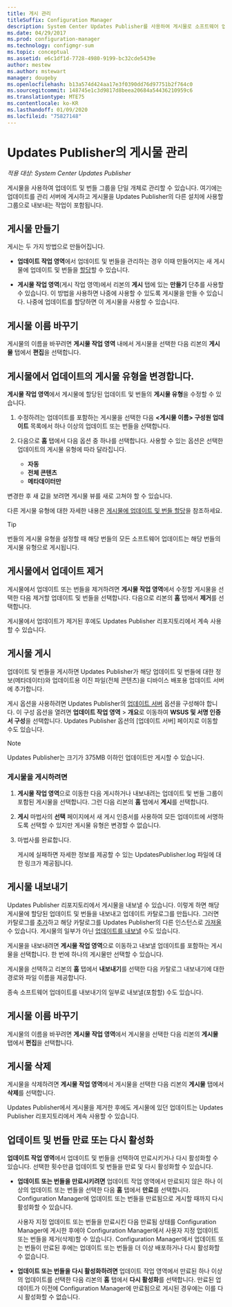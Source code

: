 ```yaml
---
title: 게시 관리
titleSuffix: Configuration Manager
description: System Center Updates Publisher를 사용하여 게시물로 소프트웨어 업데이트 그룹을 관리합니다.
ms.date: 04/29/2017
ms.prod: configuration-manager
ms.technology: configmgr-sum
ms.topic: conceptual
ms.assetid: e6c1df1d-7728-4980-9199-bc32cde5439e
author: mestew
ms.author: mstewart
manager: dougeby
ms.openlocfilehash: b13a574d424aa17e3f0390dd76d97751b2f764c0
ms.sourcegitcommit: 148745e1c3d9817d8beea20684a54436210959c6
ms.translationtype: MTE75
ms.contentlocale: ko-KR
ms.lasthandoff: 01/09/2020
ms.locfileid: "75827148"
---
```

# <a name="manage-publications-in-updates-publisher"></a>Updates Publisher의 게시물 관리

*적용 대상: System Center Updates Publisher*

게시물을 사용하여 업데이트 및 번들 그룹을 단일 개체로 관리할 수 있습니다. 여기에는 업데이트를 관리 서버에 게시하고 게시물을 Updates Publisher의 다른 설치에 사용할 그룹으로 내보내는 작업이 포함됩니다.

## <a name="create-publications"></a>게시물 만들기
게시는 두 가지 방법으로 만들어집니다.

-   **업데이트 작업 영역**에서 업데이트 및 번들을 관리하는 경우 이때 만들어지는 새 게시물에 업데이트 및 번들을 [할당](/sccm/sum/tools/manage-updates-with-updates-publisher#assign-updates-and-bundles-to-a-publication)할 수 있습니다.

-   **게시물 작업 영역**(게시 작업 영역)에서 리본의 **게시** 탭에 있는 **만들기** 단추를 사용할 수 있습니다. 이 방법을 사용하면 나중에 사용할 수 있도록 게시물을 만들 수 있습니다. 나중에 업데이트를 할당하면 이 게시물을 사용할 수 있습니다.

## <a name="rename-a-publication"></a>게시물 이름 바꾸기
게시물의 이름을 바꾸려면 **게시물 작업 영역** 내에서 게시물을 선택한 다음 리본의 **게시물** 탭에서 **편집**을 선택합니다.

## <a name="change-the-publication-type-of-updates-in-a-publication"></a>게시물에서 업데이트의 게시물 유형을 변경합니다.
**게시물 작업 영역**에서 게시물에 할당된 업데이트 및 번들의 **게시물 유형**을 수정할 수 있습니다.

1. 수정하려는 업데이트를 포함하는 게시물을 선택한 다음 **&lt;게시물 이름> 구성원 업데이트** 목록에서 하나 이상의 업데이트 또는 번들을 선택합니다.

2. 다음으로 **홈** 탭에서 다음 옵션 중 하나를 선택합니다. 사용할 수 있는 옵션은 선택한 업데이트의 게시물 유형에 따라 달라집니다.

   -   **자동**
   -   **전체 콘텐츠**
   -   **메타데이터만**

변경한 후 새 값을 보려면 게시물 뷰를 새로 고쳐야 할 수 있습니다.

다른 게시물 유형에 대한 자세한 내용은 [게시물에 업데이트 및 번들 할당](/sccm/sum/tools/manage-updates-with-updates-publisher#assign-updates-and-bundles-to-a-publication)을 참조하세요.

> [!TIP]    
> 번들의 게시물 유형을 설정할 때 해당 번들의 모든 소프트웨어 업데이트는 해당 번들의 게시물 유형으로 게시됩니다.

## <a name="remove-updates-from-a-publication"></a>게시물에서 업데이트 제거
게시물에서 업데이트 또는 번들을 제거하려면 **게시물 작업 영역**에서 수정할 게시물을 선택한 다음 제거할 업데이트 및 번들을 선택합니다. 다음으로 리본의 **홈** 탭에서 **제거**를 선택합니다.

게시물에서 업데이트가 제거된 후에도 Updates Publisher 리포지토리에서 계속 사용할 수 있습니다.

## <a name="publish-publications"></a>게시물 게시
업데이트 및 번들을 게시하면 Updates Publisher가 해당 업데이트 및 번들에 대한 정보(메타데이터)와 업데이트용 이진 파일(전체 콘텐츠)을 디바이스 배포용 업데이트 서버에 추가합니다.

게시 옵션을 사용하려면 Updates Publisher의 [업데이트 서버](/sccm/sum/tools/updates-publisher-options#update-server) 옵션을 구성해야 합니다. 이 구성 옵션을 열려면 **업데이트 작업 영역** &gt; **개요**로 이동하여 **WSUS 및 서명 인증서 구성**을 선택합니다. Updates Publisher 옵션의 [업데이트 서버] 페이지로 이동할 수도 있습니다.

> [!NOTE]   
> Updates Publisher는 크기가 375MB 이하인 업데이트만 게시할 수 있습니다.

### <a name="to-publish-a-publication"></a>게시물을 게시하려면

1. **게시물 작업 영역**으로 이동한 다음 게시하거나 내보내려는 업데이트 및 번들 그룹이 포함된 게시물을 선택합니다. 그런 다음 리본의 **홈** 탭에서 **게시**를 선택합니다.

2. **게시** 마법사의 **선택** 페이지에서 새 게시 인증서를 사용하여 모든 업데이트에 서명하도록 선택할 수 있지만 게시물 유형은 변경할 수 없습니다.

3. 마법사를 완료합니다.

   게시에 실패하면 자세한 정보를 제공할 수 있는 UpdatesPublisher.log 파일에 대한 링크가 제공됩니다.

## <a name="export-a-publication"></a>게시물 내보내기
Updates Publisher 리포지토리에서 게시물을 내보낼 수 있습니다. 이렇게 하면 해당 게시물에 할당된 업데이트 및 번들을 내보내고 업데이트 카탈로그를 만듭니다. 그러면 카탈로그를 [추가](/sccm/sum/tools/updates-publisher-catalogs#add-software-update-catalogs)하고 해당 카탈로그를 Updates Publisher의 다른 인스턴스로 [가져올](/sccm/sum/tools/updates-publisher-catalogs#import-updates) 수 있습니다. 게시물의 일부가 아닌 [업데이트를 내보낼](/sccm/sum/tools/manage-updates-with-updates-publisher#export-updates) 수도 있습니다.

게시물을 내보내려면 **게시물 작업 영역**으로 이동하고 내보낼 업데이트를 포함하는 게시물을 선택합니다. 한 번에 하나의 게시물만 선택할 수 있습니다.

게시물을 선택하고 리본의 **홈** 탭에서 **내보내기**를 선택한 다음 카탈로그 내보내기에 대한 경로와 파일 이름을 제공합니다.

종속 소프트웨어 업데이트를 내보내기의 일부로 내보낼(포함할) 수도 있습니다.

## <a name="rename-a-publication"></a>게시물 이름 바꾸기
게시물의 이름을 바꾸려면 **게시물 작업 영역**에서 게시물을 선택한 다음 리본의 **게시물** 탭에서 **편집**을 선택합니다.

## <a name="delete-a-publication"></a>게시물 삭제
게시물을 삭제하려면 **게시물 작업 영역**에서 게시물을 선택한 다음 리본의 **게시물** 탭에서 **삭제**를 선택합니다.

Updates Publisher에서 게시물을 제거한 후에도 게시물에 있던 업데이트는 Updates Publisher 리포지토리에서 계속 사용할 수 있습니다.

## <a name="expire-or-reactivate-updates-and-bundles"></a>업데이트 및 번들 만료 또는 다시 활성화
**업데이트 작업 영역**에서 업데이트 및 번들을 선택하여 만료시키거나 다시 활성화할 수 있습니다. 선택한 횟수만큼 업데이트 및 번들을 만료 및 다시 활성화할 수 있습니다.

-   **업데이트 또는 번들을 만료시키려면** 업데이트 작업 영역에서 만료되지 않은 하나 이상의 업데이트 또는 번들을 선택한 다음 **홈** 탭에서 **만료**를 선택합니다. Configuration Manager에 업데이트 또는 번들을 만료됨으로 게시할 때까지 다시 활성화할 수 있습니다.

    사용자 지정 업데이트 또는 번들을 만료시킨 다음 만료됨 상태를 Configuration Manager에 게시한 후에야 Configuration Manager에서 사용자 지정 업데이트 또는 번들을 제거(삭제)할 수 있습니다. Configuration Manager에서 업데이트 또는 번들이 만료된 후에는 업데이트 또는 번들을 더 이상 배포하거나 다시 활성화할 수 없습니다.

-   **업데이트 또는 번들을 다시 활성화하려면** 업데이트 작업 영역에서 만료된 하나 이상의 업데이트를 선택한 다음 리본의 **홈** 탭에서 **다시 활성화**를 선택합니다. 만료된 업데이트가 이전에 Configuration Manager에 만료됨으로 게시된 경우에는 이를 다시 활성화할 수 없습니다.
